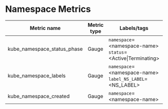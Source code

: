 # Namespace Metrics

| Metric name| Metric type | Labels/tags | Status |
| ---------- | ----------- | ----------- | ----------- |
| kube_namespace_status_phase| Gauge | `namespace`=&lt;namespace-name&gt; <br> `status`=&lt;Active\|Terminating&gt; | STABLE |
| kube_namespace_labels | Gauge | `namespace`=&lt;namespace-name&gt; <br> `label_NS_LABEL`=&lt;NS_LABEL&gt; | STABLE |
| kube_namespace_created | Gauge | `namespace`=&lt;namespace-name&gt; | STABLE |
